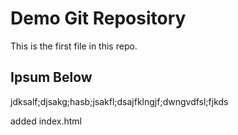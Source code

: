 # Demo Git Repository

This is the first file in this repo.

## Ipsum Below

jdksalf;djsakg;hasb;jsakfl;dsajfklngjf;dwngvdfsl;fjkds

added index.html
